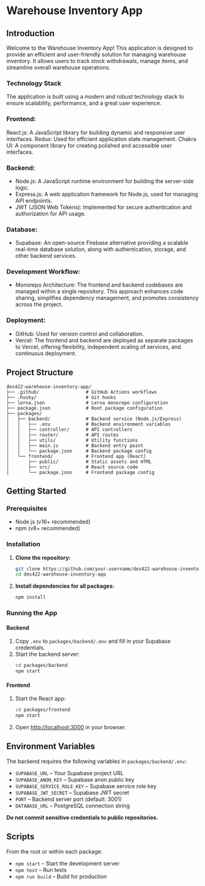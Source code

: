 # Warehouse Inventory App

## Introduction
Welcome to the Warehouse Inventory App! This application is designed to provide an efficient and user-friendly solution for managing warehouse inventory. It allows users to track stock withdrawals, manage items, and streamline overall warehouse operations.

### Technology Stack
The application is built using a modern and robust technology stack to ensure scalability, performance, and a great user experience.

### Frontend: 
React.js: A JavaScript library for building dynamic and responsive user interfaces.
Redux: Used for efficient application state management.
Chakra UI: A component library for creating polished and accessible user interfaces.

### Backend:
- Node.js: A JavaScript runtime environment for building the server-side logic.
- Express.js: A web application framework for Node.js, used for managing API endpoints.
- JWT (JSON Web Tokens): Implemented for secure authentication and authorization for API usage.

### Database:
- Supabase: An open-source Firebase alternative providing a scalable real-time database solution, along with authentication, storage, and other backend services.

### Development Workflow:
- Monorepo Architecture: The frontend and backend codebases are managed within a single repository. This approach enhances code sharing, simplifies dependency management, and promotes consistency across the project.

### Deployment:
- GitHub: Used for version control and collaboration.
- Vercel: The frontend and backend are deployed as separate packages to Vercel, offering flexibility, independent scaling of services, and continuous deployment.


## Project Structure

```
des422-warehouse-inventory-app/
├── .github/                 # GitHub Actions workflows
├── .husky/                  # Git hooks
├── lerna.json               # Lerna monorepo configuration
├── package.json             # Root package configuration
├── packages/
│   ├── backend/             # Backend service (Node.js/Express)
│   │   ├── .env             # Backend environment variables
│   │   ├── controller/      # API controllers
│   │   ├── router/          # API routes
│   │   ├── utils/           # Utility functions
│   │   ├── main.js          # Backend entry point
│   │   └── package.json     # Backend package config
│   └── frontend/            # Frontend app (React)
│       ├── public/          # Static assets and HTML
│       ├── src/             # React source code
│       └── package.json     # Frontend package config
```

## Getting Started

### Prerequisites

- Node.js (v16+ recommended)
- npm (v8+ recommended)

### Installation

1. **Clone the repository:**
   ```sh
   git clone https://github.com/your-username/des422-warehouse-inventory-app.git
   cd des422-warehouse-inventory-app
   ```

2. **Install dependencies for all packages:**
   ```sh
   npm install
   ```

### Running the App

#### Backend
1. Copy `.env` to `packages/backend/.env` and fill in your Supabase credentials.
2. Start the backend server:
   ```sh
   cd packages/backend
   npm start
   ```

#### Frontend
1. Start the React app:
   ```sh
   cd packages/frontend
   npm start
   ```
2. Open [http://localhost:3000](http://localhost:3000) in your browser.

## Environment Variables
The backend requires the following variables in `packages/backend/.env`:

- `SUPABASE_URL` – Your Supabase project URL
- `SUPABASE_ANON_KEY` – Supabase anon public key
- `SUPABASE_SERVICE_ROLE_KEY` – Supabase service role key
- `SUPABASE_JWT_SECRET` – Supabase JWT secret
- `PORT` – Backend server port (default: 3001)
- `DATABASE_URL` – PostgreSQL connection string

**Do not commit sensitive credentials to public repositories.**

## Scripts
From the root or within each package:

- `npm start` – Start the development server
- `npm test` – Run tests
- `npm run build` – Build for production

